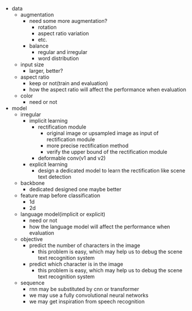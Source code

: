- data
  - augmentation
    - need some more augmentation?
      - rotation
      - aspect ratio variation
      - etc.
    - balance
      - regular and irregular
      - word distribution
  - input size
    - larger, better?
  - aspect ratio
    - keep or not(train and evaluation)
    - how the aspect ratio will affect the performance when evaluation
  - color
    - need or not
- model
  - irregular
    - implicit learning
      - rectification module
        - original image or upsampled image as input of rectification module
        - more precise rectification method
        - verify the upper bound of the rectification module
      - deformable conv(v1 and v2)
    - explicit learning
      - design a dedicated model to learn the rectification like scene text detection
  - backbone
    - dedicated designed one maybe better
  - feature map before classification
    - 1d
    - 2d
  - language model(implicit or explicit)
    - need or not
    - how the language model will affect the performance when evaluation
  - objective
    - predict the number of characters in the image
      - this problem is easy, which may help us to debug the scene text recognition system
    - predict which character is in the image
      - this problem is easy, which may help us to debug the scene text recognition system
  - sequence
    - rnn may be substituted by cnn or transformer
    - we may use a fully convolutional neural networks
    - we may get inspiration from speech recognition
